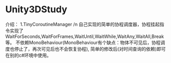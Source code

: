 # Unity3DStudy
介绍：
1.TinyCoroutineManager /n
   自己实现的简单的协程调度器，协程挂起指令实现了WaitForSeconds,WaitForFrames,WaitUntil,WaitWhile,WaitAny,WaitAll,Break等。
   不依赖MonoBehaviour(MonoBehaviour有个缺点：物体不可见后，协程调度也停止了，再次可见后也不会恢复协程), 
   简单的修改后(对时间查询的依赖)即可在别的c#环境中使用。
